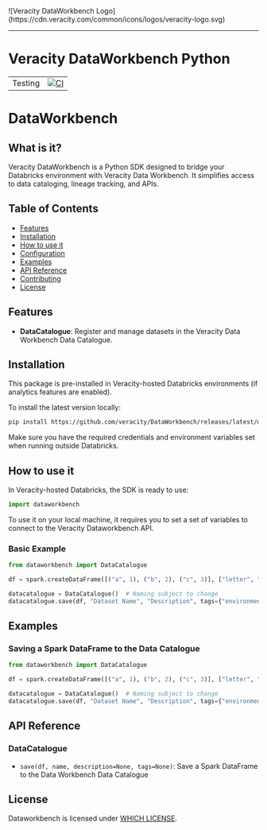 <picture align="center">
  <source media="(prefers-color-scheme: dark)" srcset="https://cdn.veracity.com/common/icons/logos/veracity-logo.svg">
  ![Veracity DataWorkbench Logo](https://cdn.veracity.com/common/icons/logos/veracity-logo.svg)
</picture>

-----------------

# Veracity DataWorkbench Python

| | |
| --- | --- |
| Testing | [![CI](https://github.com/veracity/DataWorkbench/actions/workflows/ci.yml/badge.svg)](https://github.com/veracity/DataWorkbench/actions/workflows/ci.yml) |


# DataWorkbench

## What is it?
Veracity DataWorkbench is a Python SDK designed to bridge your Databricks environment with Veracity Data Workbench. It simplifies access to data cataloging, lineage tracking, and APIs.


## Table of Contents
- [Features](#features)
- [Installation](#installation)
- [How to use it](#how-to-use-it)
- [Configuration](#configuration)
- [Examples](#examples)
- [API Reference](#api-reference)
- [Contributing](#contributing)
- [License](#license)

## Features
- **DataCatalogue**: Register and manage datasets in the Veracity Data Workbench Data Catalogue.

## Installation
This package is pre-installed in Veracity-hosted Databricks environments (if analytics features are enabled).

To install the latest version locally:

```sh
pip install https://github.com/veracity/DataWorkbench/releases/latest/download/dataworkbench-1.0-py3-none-any.whl
```
Make sure you have the required credentials and environment variables set when running outside Databricks.


## How to use it
In Veracity-hosted Databricks, the SDK is ready to use:

```python
import dataworkbench
```

To use it on your local machine, it requires you to set a set of variables to connect to the Veracity Dataworkbench API.

### Basic Example

```python
from dataworkbench import DataCatalogue

df = spark.createDataFrame([("a", 1), ("b", 2), ("c", 3)], ["letter", "number"])

datacatalogue = DataCatalogue()  # Naming subject to change
datacatalogue.save(df, "Dataset Name", "Description", tags={"environment": ["test"]})
```

## Examples

### Saving a Spark DataFrame to the Data Catalogue

```python
from dataworkbench import DataCatalogue

df = spark.createDataFrame([("a", 1), ("b", 2), ("c", 3)], ["letter", "number"])

datacatalogue = DataCatalogue()  # Naming subject to change
datacatalogue.save(df, "Dataset Name", "Description", tags={"environment": ["test"]})
```

## API Reference

### DataCatalogue

- `save(df, name, description=None, tags=None)`: Save a Spark DataFrame to the Data Workbench Data Catalogue


## License

Dataworkbench is licensed under [WHICH LICENSE](LICENSE).
